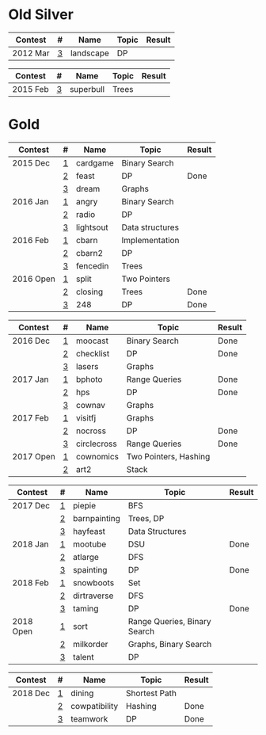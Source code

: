 # Old Silver

| Contest         | # | Name      | Topic            | Result                 |
| --------------- | - | --------- | ---------------- | ---------------------- |
| 2012 Mar        | [3](http://www.usaco.org/index.php?page=viewproblem2&cpid=126) | landscape | DP |  |

| Contest         | # | Name      | Topic            | Result                 |
| --------------- | - | --------- | ---------------- | ---------------------- |
| 2015 Feb        | [3](http://www.usaco.org/index.php?page=viewproblem2&cpid=531) | superbull | Trees |  |

# Gold

| Contest         | # | Name      | Topic            | Result                 |
| --------------- | - | --------- | ---------------- | ---------------------- |
| 2015 Dec | [1](http://www.usaco.org/index.php?page=viewproblem2&cpid=573) | cardgame | Binary Search |  |       
| | [2](http://www.usaco.org/index.php?page=viewproblem2&cpid=574) | feast | DP | Done |
| | [3](http://www.usaco.org/index.php?page=viewproblem2&cpid=575) | dream | Graphs |  |
| 2016 Jan | [1](http://www.usaco.org/index.php?page=viewproblem2&cpid=597) | angry | Binary Search |  |
| | [2](http://www.usaco.org/index.php?page=viewproblem2&cpid=598) | radio | DP |  |
| | [3](http://www.usaco.org/index.php?page=viewproblem2&cpid=599) | lightsout | Data structures |  |
| 2016 Feb | [1](http://www.usaco.org/index.php?page=viewproblem2&cpid=621) | cbarn | Implementation|  |
| | [2](http://www.usaco.org/index.php?page=viewproblem2&cpid=622) | cbarn2 | DP |  |
| | [3](http://www.usaco.org/index.php?page=viewproblem2&cpid=623) | fencedin | Trees |  |
| 2016 Open | [1](http://www.usaco.org/index.php?page=viewproblem2&cpid=645) | split | Two Pointers | |
| | [2](http://www.usaco.org/index.php?page=viewproblem2&cpid=646) | closing | Trees | Done |
| | [3](http://www.usaco.org/index.php?page=viewproblem2&cpid=647) | 248 | DP | Done |

| Contest         | # | Name      | Topic            | Result                 |
| --------------- | - | --------- | ---------------- | ---------------------- |
| 2016 Dec | [1](http://www.usaco.org/index.php?page=viewproblem2&cpid=669) | moocast | Binary Search | Done |
| | [2](http://www.usaco.org/index.php?page=viewproblem2&cpid=670) | checklist | DP | Done |
| | [3](http://www.usaco.org/index.php?page=viewproblem2&cpid=671) | lasers | Graphs |  |
| 2017 Jan | [1](http://www.usaco.org/index.php?page=viewproblem2&cpid=693) | bphoto | Range Queries | Done  |
| | [2](http://www.usaco.org/index.php?page=viewproblem2&cpid=694) | hps | DP | Done |
| | [3](http://www.usaco.org/index.php?page=viewproblem2&cpid=695) | cownav | Graphs |  |
| 2017 Feb | [1](http://www.usaco.org/index.php?page=viewproblem2&cpid=717) | visitfj | Graphs ||
| | [2](http://www.usaco.org/index.php?page=viewproblem2&cpid=718) | nocross | DP | Done  |
| | [3](http://www.usaco.org/index.php?page=viewproblem2&cpid=719) | circlecross | Range Queries | Done  |
| 2017 Open | [1](http://www.usaco.org/index.php?page=viewproblem2&cpid=741) | cownomics | Two Pointers, Hashing |  |
| | [2](http://www.usaco.org/index.php?page=viewproblem2&cpid=743) | art2 | Stack |  |

| Contest         | # | Name      | Topic            | Result                 |
| --------------- | - | --------- | ---------------- | ---------------------- |
| 2017 Dec | [1](http://www.usaco.org/index.php?page=viewproblem2&cpid=765) | piepie | BFS | |
| | [2](http://www.usaco.org/index.php?page=viewproblem2&cpid=766) | barnpainting | Trees, DP | |
| | [3](http://www.usaco.org/index.php?page=viewproblem2&cpid=767) | hayfeast | Data Structures |  |
| 2018 Jan | [1](http://www.usaco.org/index.php?page=viewproblem2&cpid=789) | mootube | DSU | Done |
| | [2](http://www.usaco.org/index.php?page=viewproblem2&cpid=790) | atlarge | DFS |  |
| | [3](http://www.usaco.org/index.php?page=viewproblem2&cpid=791) | spainting | DP | Done  |
| 2018 Feb | [1](http://www.usaco.org/index.php?page=viewproblem&cpid=801) | snowboots | Set ||
| | [2](http://www.usaco.org/index.php?page=viewproblem&cpid=802) | dirtraverse | DFS |  |
| | [3](http://www.usaco.org/index.php?page=viewproblem&cpid=803) | taming | DP | Done |
| 2018 Open | [1](http://www.usaco.org/index.php?page=viewproblem2&cpid=837) | sort | Range Queries, Binary Search |  |
| | [2](http://www.usaco.org/index.php?page=viewproblem2&cpid=838) | milkorder | Graphs, Binary Search |  |
| | [3](http://www.usaco.org/index.php?page=viewproblem2&cpid=839) | talent | DP | |

| Contest         | # | Name      | Topic            | Result                 |
| --------------- | - | --------- | ---------------- | ---------------------- |
| 2018 Dec | [1](http://www.usaco.org/index.php?page=viewproblem2&cpid=861) | dining | Shortest Path | |
| | [2](http://www.usaco.org/index.php?page=viewproblem2&cpid=862) | cowpatibility | Hashing | Done |
| | [3](http://www.usaco.org/index.php?page=viewproblem2&cpid=863) | teamwork | DP | Done |

